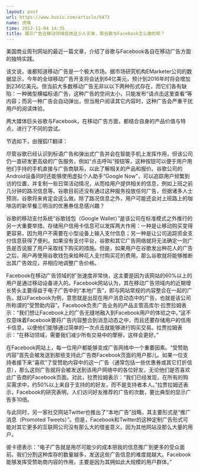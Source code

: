```yaml
---
layout: post
url: https://www.huxiu.com/article/5473
name: 虎嗅
time: 2012-11-04 14:35
title: 展示广告在移动领域低效且少人买单，那谷歌与Facebook怎么做的呢？
---
```

美国商业周刊网站的最近一篇文章，介绍了谷歌与Facebook各自在移动广告方面的独特实践。

该文说，谁都知道移动广告是一个极大市场。据市场研究机构EMarketer公司的数据显示，今年的全球移动广告开支将会达到64亿美元，预计到2016年时将会增加到236亿美元。但当前大多数移动广告无非以以下两种形式存在，而它们各有缺陷：一种微型横幅标语广告，这种广告的空间太小，只能发布“请点击这里查看”等内容；而另一种广告会自动弹出，但当用户阅读其它内容时，这种广告会严重干扰用户的阅读体验。

两大媒体巨头谷歌与Facebook，在移动广告方面，都结合自身的产品价值与特点，进行了不同的尝试。

节选如下，由搜狐IT翻译：

尽管谷歌已经认识到标语广告和弹出式广告并会在智能手机上发挥作用，但该公司仍一直研发更高级的广告服务，例如“点击呼叫”按钮等，这种按钮可以便于用户用他们手持的手机直接与广告商联系，以此了解相关的产品和报价。谷歌公司的Android设备同时还能够使用虚拟个人助手“Google Now”，可以追踪用户频繁到访的位置，并复制一些日常活动情况，从而给用户提供相关的信息，例如上班之前几分钟的路况信息等。谷歌目前还没有通过这种服务投放任何广告，但据诸多人士预测，谷歌将来肯定会这么做。除了路况信息之外，用户可能还会对上班路上的咖啡店的新早餐三明治的优惠券信息感兴趣？

谷歌的移动支付系统“谷歌钱包（Google Wallet）”是该公司在标准模式之外推行的另一大重要举措。存储用户信用卡信息可以发挥两大作用：一种是让移动购买变得更容易，因为用户不需要在小型设备上输入支付信息；另一种是让公司追踪资金支付信息获得了便利。如果没有支付平台，谷歌和其它广告网络就将无法确定一则广告是否说服了用户采取线下购买的措施。但是，如果用户在谷歌发出种花人的广告之后，用户再使用谷歌钱包来给种花人支付购买花的费用，那么谷歌就将能够推断出其广告效应，并相应地调整广告价格。

Facebook在移动广告领域的扩张速度非常快，这主要是因为该网站的60%以上的用户是通过移动设备进入的。Facebook网站认为，其在移动广告领域内的近期增长势头主要得益于电子广告中的“本地广告”，即与网站常规的内容整合在一起的广告。就以Facebook为例，意思就是出现在用户消息动态中的广告，也就是该公司所称谓的“受赞助内容”。Facebook负责广告业务的产品主管高库尔·拉贾拉姆表示：“我们想让Facebook上的广告无缝地融入到Facebook用户的体验之中。”这不仅意味着Facebook要将广告内容整合到消息动态之中，而且还要存储用户的信用卡信息，以便他们能够通过简单的一次点击就能够进行购买交易。拉贾拉姆表示：“在移动领域，需要我们减少所有交易中的摩擦，这样会更好。”

在Facebook网站上，每一位用户都能够变成广告网络中一个重要因素。“受赞助内容”首先会被发送到那些支持此广告商Facebook页面的用户那儿。如果一位支持者接下来“喜欢”了受赞助内容中的这一广告（通常包括一些优惠券或其它打折信息），那么这则广告就将会被发送到该用户网络中的各位好友，无论他们是否喜欢此广告商的Facebook页面。对此，拉贾拉姆表示：“我们已经发现，在所有的购买需求中，约50%以上来自于支持的的好友，而不是支持者本人。”拉贾拉姆还表示，Facebook的研究表明，人们访问好友推荐的广告的次数，要比典型的显示广告多10倍。

与此同时，另一家社交网站Twitter也推出了“本地广告”战略，其主要形式是“推广消息（Promoted Tweets）”。但是，Facebook和Twitter的这种定制广告形式可能对其它更多的互联网公司没有那么大的借鉴意义。因为其他网站没那么大量的用户。

彼卡德表示：“电子广告就是用尽可能少的成本把我的信息推广到更多的受众面前。我们分割这种库存的数量越多，发送这些广告信息的难度就越大。Facebook能够发挥受赞助商内容的作用，主要是因为其拥如此大规模的用户群体。”

